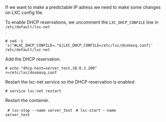 If we want to make a predictable IP adress we need to make some changes on LXC config file.

To enable DHCP reservations, we uncomment the <code>LXC_DHCP_CONFILE</code> line in <code>/etc/default/lxc-net </code>.

<code># sed -i 's|^#LXC_DHCP_CONFILE=.*$|LXC_DHCP_CONFILE=/etc/lxc/dnsmasq.conf|' /etc/default/lxc-net</code>

Add the DHCP reservation.

<code># echo "dhcp-host=server_test,10.0.3.200" >>/etc/lxc/dnsmasq.conf </code>

Restart the lxc-net service so the DHCP reservation is enabled.

<code># service lxc-net restart </code>

Restart the container.

<code> # lxc-stop --name server_test </code>
<code># lxc-start --name server_test</code>
